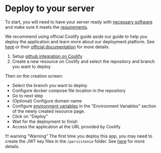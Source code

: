 # Deploy to your server

To start, you will need to have your server ready with
[necessary software](preparation.md) and make sure it meets the
[requirements](requirements.md).

We recommend using official Coolify guide aside our guide to help you deploy the application and learn more about our deployment platform. See [here](https://coolify.io/docs/knowledge-base/docker/compose) or their [official documentation](https://coolify.io/docs/get-started/introduction) for more details.

1. Setup [github integration on Coolify](https://coolify.io/docs/knowledge-base/git/github/integration)
2. Create a new resource on Coolify and select the repository and branch you want to deploy

Then on the creation screen:
- Select the branch you want to deploy
- Configure docker compose file location in the repository
- Go to next step
- (Optional) Configure domain name
- Configure [environment variables](environment.md) in the "Environment Variables" section of the newly created resource page.
- Click on "Deploy"
- Wait for the deployment to finish
- Access the application at the URL provided by Coolify

!!! warning "Warning"
    The first time you deploy this app, you may need to create the JWT key files in the `/persistence` folder. See [here](environment.md) for more details.
